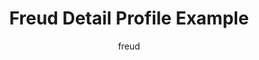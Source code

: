 ---
title: 'Freud Detail Profile Example'
author: "freud"
order: 1
template: coltrane/style_detail_example.html
active: disabled
publish_date: 2024-1-14 20:20:01
---